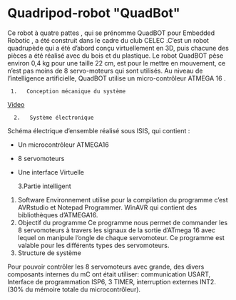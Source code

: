 # Quadripod-robot "QuadBot"

Ce robot à quatre pattes , qui se prénomme QuadBOT pour Embedded Robotic , a été construit dans le cadre du club CELEC .C’est un robot quadrupède qui a été d’abord conçu virtuellement en 3D, puis chacune des pièces a été réalisé avec du bois et  du plastique.
Le robot QuadBOT pèse environ 0,4 kg pour une taille 22 cm, est pour le mettre en mouvement, ce n’est pas moins de 8 servo-moteurs qui sont utilisés.
Au niveau de l’intelligence artificielle, QuadBOT utilise un micro-contrôleur ATMEGA 16 .

     1.   Conception mécanique du système 

[Video](http://www.youtube.com/watch?v=EYxNN1IYde8)


      2.   Système électronique

  Schéma électrique d’ensemble réalisé sous ISIS, qui contient :
  
   - Un microcontrôleur ATMEGA16
   - 8 servomoteurs
   - Une interface Virtuelle
   
  
       3.Partie intelligent

1.   Software
            Environnement utilise pour la compilation du programme  c’est AVRstudio et  Notepad Programmer.
WinAVR qui contient des bibliothèques d’ATMEGA16.
 2.   Objectif du programme
Ce programme nous permet  de commander les 8 servomoteurs à travers les signaux de la sortie d’ATmega 16 avec lequel on manipule l’ongle de chaque servomoteur.
Ce programme est valable pour les différents types des servomoteurs.
3.   Structure de système

Pour pouvoir contrôler les 8 servomoteurs avec grande,  des divers composants internes du mC ont était utiliser: communication USART, Interface de programmation ISP6, 3 TIMER, interruption externes INT2.
(30% du mémoire totale du microcontrôleur).
 
